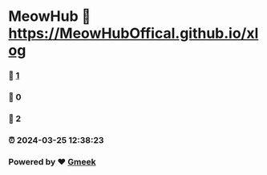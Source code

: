 # MeowHub :link: https://MeowHubOffical.github.io/xlog 
### :page_facing_up: [1](https://MeowHubOffical.github.io/xlog/tag.html) 
### :speech_balloon: 0 
### :hibiscus: 2 
### :alarm_clock: 2024-03-25 12:38:23 
### Powered by :heart: [Gmeek](https://github.com/Meekdai/Gmeek)
